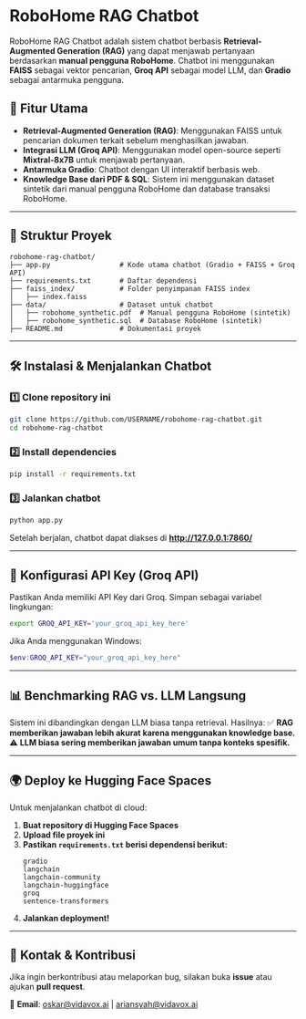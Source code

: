 # RoboHome RAG Chatbot

RoboHome RAG Chatbot adalah sistem chatbot berbasis **Retrieval-Augmented Generation (RAG)** yang dapat menjawab pertanyaan berdasarkan **manual pengguna RoboHome**. Chatbot ini menggunakan **FAISS** sebagai vektor pencarian, **Groq API** sebagai model LLM, dan **Gradio** sebagai antarmuka pengguna.

## 🚀 Fitur Utama
- **Retrieval-Augmented Generation (RAG)**: Menggunakan FAISS untuk pencarian dokumen terkait sebelum menghasilkan jawaban.
- **Integrasi LLM (Groq API)**: Menggunakan model open-source seperti **Mixtral-8x7B** untuk menjawab pertanyaan.
- **Antarmuka Gradio**: Chatbot dengan UI interaktif berbasis web.
- **Knowledge Base dari PDF & SQL**: Sistem ini menggunakan dataset sintetik dari manual pengguna RoboHome dan database transaksi RoboHome.

---

## 📂 Struktur Proyek
```
robohome-rag-chatbot/
├── app.py                 # Kode utama chatbot (Gradio + FAISS + Groq API)
├── requirements.txt       # Daftar dependensi
├── faiss_index/           # Folder penyimpanan FAISS index
│   ├── index.faiss
├── data/                  # Dataset untuk chatbot
│   ├── robohome_synthetic.pdf  # Manual pengguna RoboHome (sintetik)
│   ├── robohome_synthetic.sql  # Database RoboHome (sintetik)
├── README.md              # Dokumentasi proyek
```

---

## 🛠 Instalasi & Menjalankan Chatbot

### 1️⃣ **Clone repository ini**
```bash
git clone https://github.com/USERNAME/robohome-rag-chatbot.git
cd robohome-rag-chatbot
```

### 2️⃣ **Install dependencies**
```bash
pip install -r requirements.txt
```

### 3️⃣ **Jalankan chatbot**
```bash
python app.py
```
Setelah berjalan, chatbot dapat diakses di **http://127.0.0.1:7860/**

---

## 🔑 **Konfigurasi API Key (Groq API)**
Pastikan Anda memiliki API Key dari Groq. Simpan sebagai variabel lingkungan:
```bash
export GROQ_API_KEY='your_groq_api_key_here'
```

Jika Anda menggunakan Windows:
```powershell
$env:GROQ_API_KEY="your_groq_api_key_here"
```

---

## 📊 **Benchmarking RAG vs. LLM Langsung**
Sistem ini dibandingkan dengan LLM biasa tanpa retrieval. Hasilnya:
✅ **RAG memberikan jawaban lebih akurat karena menggunakan knowledge base.**
⚠️ **LLM biasa sering memberikan jawaban umum tanpa konteks spesifik.**

---

## 🌍 **Deploy ke Hugging Face Spaces**
Untuk menjalankan chatbot di cloud:
1. **Buat repository di Hugging Face Spaces**
2. **Upload file proyek ini**
3. **Pastikan `requirements.txt` berisi dependensi berikut:**
   ```
   gradio
   langchain
   langchain-community
   langchain-huggingface
   groq
   sentence-transformers
   ```
4. **Jalankan deployment!**

---

## 📩 **Kontak & Kontribusi**
Jika ingin berkontribusi atau melaporkan bug, silakan buka **issue** atau ajukan **pull request**.

📧 **Email**: oskar@vidavox.ai | ariansyah@vidavox.ai
